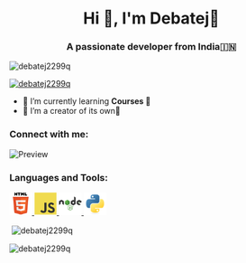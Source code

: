 <h1 align="center">Hi 👋, I'm Debatej🫣</h1>
<h3 align="center">A passionate developer from India🇮🇳</h3>

<p align="left"> <img src="https://komarev.com/ghpvc/?username=debatej2299q&label=Profile%20views&color=0e75b6&style=flat" alt="debatej2299q" /> </p>

<p align="left"> <a href="https://github.com/ryo-ma/github-profile-trophy"><img src="https://github-profile-trophy.vercel.app/?username=debatej2299q" alt="debatej2299q" /></a> </p>

- 🌱 I’m currently learning **Courses 🍒**
- 🌱 I’m a creator of its own🍷

<h3 align="left">Connect with me:</h3>


![Preview](https://tthn.pythonanywhere.com?spin=true)


<p align="left">
</p>

<h3 align="left">Languages and Tools:</h3>
<p align="left"> <a href="https://www.w3.org/html/" target="_blank" rel="noreferrer"> <img src="https://raw.githubusercontent.com/devicons/devicon/master/icons/html5/html5-original-wordmark.svg" alt="html5" width="40" height="40"/> </a> <a href="https://developer.mozilla.org/en-US/docs/Web/JavaScript" target="_blank" rel="noreferrer"> <img src="https://raw.githubusercontent.com/devicons/devicon/master/icons/javascript/javascript-original.svg" alt="javascript" width="40" height="40"/> </a> <a href="https://nodejs.org" target="_blank" rel="noreferrer"> <img src="https://raw.githubusercontent.com/devicons/devicon/master/icons/nodejs/nodejs-original-wordmark.svg" alt="nodejs" width="40" height="40"/> </a> <a href="https://www.python.org" target="_blank" rel="noreferrer"> <img src="https://raw.githubusercontent.com/devicons/devicon/master/icons/python/python-original.svg" alt="python" width="40" height="40"/> </a> </p>

<p>&nbsp;<img align="center" src="https://github-readme-stats.vercel.app/api?username=debatej2299q&show_icons=true&locale=en" alt="debatej2299q" /></p>

<p><img align="center" src="https://github-readme-streak-stats.herokuapp.com/?user=debatej2299q&" alt="debatej2299q" /></p>

